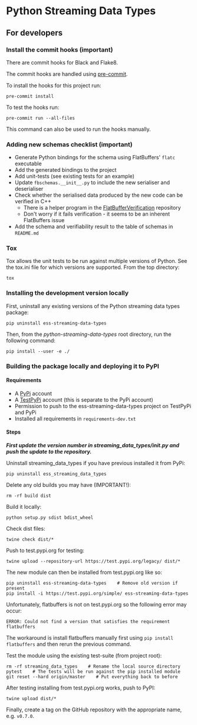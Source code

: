 # Python Streaming Data Types
## For developers

### Install the commit hooks (important)
There are commit hooks for Black and Flake8.

The commit hooks are handled using [pre-commit](https://pre-commit.com).

To install the hooks for this project run:
```
pre-commit install
```

To test the hooks run:
```
pre-commit run --all-files
```
This command can also be used to run the hooks manually.

### Adding new schemas checklist (important)
* Generate Python bindings for the schema using FlatBuffers' `flatc` executable
* Add the generated bindings to the project
* Add unit-tests (see existing tests for an example)
* Update `fbschemas.__init__.py` to include the new serialiser and deserialiser
* Check whether the serialised data produced by the new code can be verified in C++
  * There is a helper program in the [FlatBufferVerification](https://github.com/ess-dmsc/FlatBufferVerification) repository
  * Don't worry if it fails verification - it seems to be an inherent FlatBuffers issue
* Add the schema and verifiability result to the table of schemas in `README.md`

### Tox
Tox allows the unit tests to be run against multiple versions of Python.
See the tox.ini file for which versions are supported.
From the top directory:
```
tox
```

### Installing the development version locally
First, uninstall any existing versions of the Python streaming data types package:

```
pip uninstall ess-streaming-data-types
```
Then, from the _python-streaming-data-types_ root directory, run the following command:

```
pip install --user -e ./
```

### Building the package locally and deploying it to PyPI

#### Requirements
* A [PyPi](https://pypi.org/) account
* A [TestPyPi](https://test.pypi.org/) account (this is separate to the PyPi account)
* Permission to push to the ess-streaming-data-types project on TestPyPi and PyPi
* Installed all requirements in `requirements-dev.txt`

#### Steps

***First update the __version__ number in streaming_data_types/__init__.py and push the update to the repository.***

Uninstall streaming_data_types if you have previous installed it from PyPi:
```
pip uninstall ess_streaming_data_types
```

Delete any old builds you may have (IMPORTANT!):
```
rm -rf build dist
```

Build it locally:
```
python setup.py sdist bdist_wheel
```

Check dist files:
```
twine check dist/*
```

Push to test.pypi.org for testing:
```
twine upload --repository-url https://test.pypi.org/legacy/ dist/*  
```

The new module can then be installed from test.pypi.org like so:
```
pip uninstall ess-streaming-data-types    # Remove old version if present
pip install -i https://test.pypi.org/simple/ ess-streaming-data-types
```
Unfortunately, flatbuffers is not on test.pypi.org so the following error may occur:
```
ERROR: Could not find a version that satisfies the requirement flatbuffers
```
The workaround is install flatbuffers manually first using `pip install flatbuffers` and then rerun the previous command.

Test the module using the existing test-suite (from project root):
```
rm -rf streaming_data_types    # Rename the local source directory
pytest    # The tests will be run against the pip installed module
git reset --hard origin/master    # Put everything back to before
```

After testing installing from test.pypi.org works, push to PyPI:
```
twine upload dist/*
```
Finally, create a tag on the GitHub repository with the appropriate name, e.g. `v0.7.0`.
